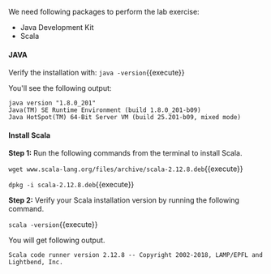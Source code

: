We need following packages to perform the lab exercise: 
- Java Development Kit
- Scala

#### JAVA
Verify the installation with: `java -version`{{execute}} 

You'll see the following output:

```
java version "1.8.0_201"
Java(TM) SE Runtime Environment (build 1.8.0_201-b09)
Java HotSpot(TM) 64-Bit Server VM (build 25.201-b09, mixed mode)
```


#### Install Scala

**Step 1:** Run the following commands from the terminal to install Scala.

`wget www.scala-lang.org/files/archive/scala-2.12.8.deb`{{execute}}

`dpkg -i scala-2.12.8.deb`{{execute}}


**Step 2:** Verify your Scala installation version by running the following command.
 
`scala -version`{{execute}}

You will get following output.

```
Scala code runner version 2.12.8 -- Copyright 2002-2018, LAMP/EPFL and Lightbend, Inc.
```
